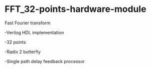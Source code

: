 # FFT_32-points-hardware-module

Fast Fourier transform

-Verilog HDL implementation

-32 points

-Radix 2 butterfly

-Single path delay feedback processor


